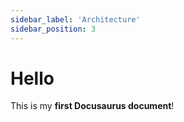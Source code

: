 ```yaml
---
sidebar_label: 'Architecture'
sidebar_position: 3
---
```


# Hello

This is my **first Docusaurus document**!